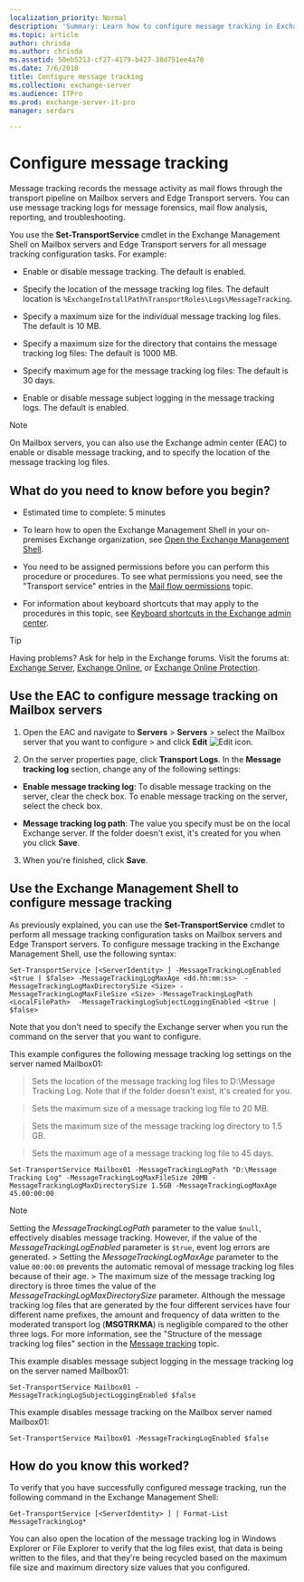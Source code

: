 ```yaml
---
localization_priority: Normal
description: 'Summary: Learn how to configure message tracking in Exchange Server 2016 or Exchange Server 2019.'
ms.topic: article
author: chrisda
ms.author: chrisda
ms.assetid: 50eb5213-cf27-4179-b427-38d751ee4a70
ms.date: 7/6/2018
title: Configure message tracking
ms.collection: exchange-server
ms.audience: ITPro
ms.prod: exchange-server-it-pro
manager: serdars

---
```


# Configure message tracking

Message tracking records the message activity as mail flows through the transport pipeline on Mailbox servers and Edge Transport servers. You can use message tracking logs for message forensics, mail flow analysis, reporting, and troubleshooting.

You use the **Set-TransportService** cmdlet in the Exchange Management Shell on Mailbox servers and Edge Transport servers for all message tracking configuration tasks. For example:

- Enable or disable message tracking. The default is enabled.

- Specify the location of the message tracking log files. The default location is `%ExchangeInstallPath%TransportRoles\Logs\MessageTracking`.

- Specify a maximum size for the individual message tracking log files. The default is 10 MB.

- Specify a maximum size for the directory that contains the message tracking log files: The default is 1000 MB.

- Specify maximum age for the message tracking log files: The default is 30 days.

- Enable or disable message subject logging in the message tracking logs. The default is enabled.

> [!NOTE]
> On Mailbox servers, you can also use the Exchange admin center (EAC) to enable or disable message tracking, and to specify the location of the message tracking log files.

## What do you need to know before you begin?

- Estimated time to complete: 5 minutes

-  To learn how to open the Exchange Management Shell in your on-premises Exchange organization, see [Open the Exchange Management Shell](https://docs.microsoft.com/powershell/exchange/exchange-server/open-the-exchange-management-shell).

- You need to be assigned permissions before you can perform this procedure or procedures. To see what permissions you need, see the "Transport service" entries in the [Mail flow permissions](../../permissions/feature-permissions/mail-flow-permissions.md) topic.

- For information about keyboard shortcuts that may apply to the procedures in this topic, see [Keyboard shortcuts in the Exchange admin center](../../about-documentation/exchange-admin-center-keyboard-shortcuts.md).

> [!TIP]
> Having problems? Ask for help in the Exchange forums. Visit the forums at: [Exchange Server](https://go.microsoft.com/fwlink/p/?linkId=60612), [Exchange Online](https://go.microsoft.com/fwlink/p/?linkId=267542), or [Exchange Online Protection](https://go.microsoft.com/fwlink/p/?linkId=285351).

## Use the EAC to configure message tracking on Mailbox servers

1. Open the EAC and navigate to **Servers** \> **Servers** \> select the Mailbox server that you want to configure \> and click **Edit** ![Edit icon](../../media/ITPro_EAC_EditIcon.png).

2. On the server properties page, click **Transport Logs**. In the **Message tracking log** section, change any of the following settings:

  - **Enable message tracking log**: To disable message tracking on the server, clear the check box. To enable message tracking on the server, select the check box.

  - **Message tracking log path**: The value you specify must be on the local Exchange server. If the folder doesn't exist, it's created for you when you click **Save**.

3. When you're finished, click **Save**.

## Use the Exchange Management Shell to configure message tracking

As previously explained, you can use the **Set-TransportService** cmdlet to perform all message tracking configuration tasks on Mailbox servers and Edge Transport servers. To configure message tracking in the Exchange Management Shell, use the following syntax:

```
Set-TransportService [<ServerIdentity> ] -MessageTrackingLogEnabled <$true | $false> -MessageTrackingLogMaxAge <dd.hh:mm:ss>  -MessageTrackingLogMaxDirectorySize <Size> -MessageTrackingLogMaxFileSize <Size> -MessageTrackingLogPath <LocalFilePath>  -MessageTrackingLogSubjectLoggingEnabled <$true | $false>
```

Note that you don't need to specify the Exchange server when you run the command on the server that you want to configure.

This example configures the following message tracking log settings on the server named Mailbox01:

> Sets the location of the message tracking log files to D:\Message Tracking Log. Note that if the folder doesn't exist, it's created for you.

> Sets the maximum size of a message tracking log file to 20 MB.

> Sets the maximum size of the message tracking log directory to 1.5 GB.

> Sets the maximum age of a message tracking log file to 45 days.

```
Set-TransportService Mailbox01 -MessageTrackingLogPath "D:\Message Tracking Log" -MessageTrackingLogMaxFileSize 20MB -MessageTrackingLogMaxDirectorySize 1.5GB -MessageTrackingLogMaxAge 45.00:00:00
```

> [!NOTE]
> Setting the _MessageTrackingLogPath_ parameter to the value `$null`, effectively disables message tracking. However, if the value of the _MessageTrackingLogEnabled_ parameter is `$true`, event log errors are generated. > Setting the _MessageTrackingLogMaxAge_ parameter to the value `00:00:00` prevents the automatic removal of message tracking log files because of their age. > The maximum size of the message tracking log directory is three times the value of the _MessageTrackingLogMaxDirectorySize_ parameter. Although the message tracking log files that are generated by the four different services have four different name prefixes, the amount and frequency of data written to the moderated transport log (**MSGTRKMA**) is negligible compared to the other three logs. For more information, see the "Structure of the message tracking log files" section in the [Message tracking](message-tracking.md) topic.

This example disables message subject logging in the message tracking log on the server named Mailbox01:

```
Set-TransportService Mailbox01 -MessageTrackingLogSubjectLoggingEnabled $false
```

This example disables message tracking on the Mailbox server named Mailbox01:

```
Set-TransportService Mailbox01 -MessageTrackingLogEnabled $false
```

## How do you know this worked?

To verify that you have successfully configured message tracking, run the following command in the Exchange Management Shell:

```
Get-TransportService [<ServerIdentity> ] | Format-List MessageTrackingLog*
```

You can also open the location of the message tracking log in Windows Explorer or File Explorer to verify that the log files exist, that data is being written to the files, and that they're being recycled based on the maximum file size and maximum directory size values that you configured.



